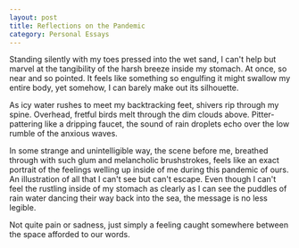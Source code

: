 ```yaml
---
layout: post
title: Reflections on the Pandemic
category: Personal Essays
---
```

Standing silently with my toes pressed into the wet sand, I can't help but marvel at the tangibility of the harsh breeze inside my stomach. At once, so near and so pointed. It feels like something so engulfing it might swallow my entire body, yet somehow, I can barely make out its silhouette.

As icy water rushes to meet my backtracking feet, shivers rip through my spine. Overhead, fretful birds melt through the dim clouds above. Pitter-pattering like a dripping faucet, the sound of rain droplets echo over the low rumble of the anxious waves.

In some strange and unintelligible way, the scene before me, breathed through with such glum and melancholic brushstrokes, feels like an exact portrait of the feelings welling up inside of me during this pandemic of ours. An illustration of all that I can't see but can't escape. 
Even though I can't feel the rustling inside of my stomach as clearly as I can see the puddles of rain water dancing their way back into the sea, the message is no less legible.

Not quite pain or sadness, just simply a feeling caught somewhere between the space afforded to our words.
